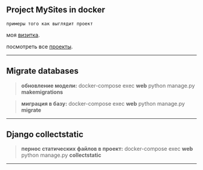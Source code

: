 ## Project MySites in docker

`примеры того как выглядит проект`

моя [визитка](https://rypy.ru "визитка").

посмотреть все [проекты](https://rypy.ru/menu "страница выбора сайтов").

***

## Migrate databases

> **обновление модели:** docker-compose exec **web** python manage.py **makemigrations**

> **миграция в базу:** docker-compose exec **web** python manage.py **migrate**

***

## Django collectstatic

> **пернос статических файлов в проект:** docker-compose exec **web** python manage.py **collectstatic**

***

